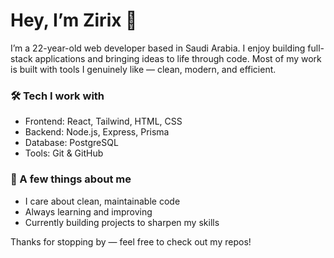 # Hey, I’m Zirix 👋

I’m a 22-year-old web developer based in Saudi Arabia. I enjoy building full-stack applications and bringing ideas to life through code. Most of my work is built with tools I genuinely like — clean, modern, and efficient.

### 🛠️ Tech I work with
- Frontend: React, Tailwind, HTML, CSS
- Backend: Node.js, Express, Prisma
- Database: PostgreSQL
- Tools: Git & GitHub

### 🚀 A few things about me
- I care about clean, maintainable code
- Always learning and improving
- Currently building projects to sharpen my skills

Thanks for stopping by — feel free to check out my repos!
